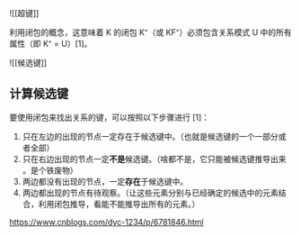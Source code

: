 ![[超键]]

利用闭包的概念，这意味着 K 的闭包 K⁺（或 KF⁺）必须包含关系模式 U 中的所有属性（即 K⁺ = U）[1]。

![[候选键]]

## 计算候选键

要使用闭包来找出关系的键，可以按照以下步骤进行 [1]：

1. 只在左边的出现的节点一定存在于候选键中。（也就是候选键的一个一部分或者全部）  
2. 只在右边出现的节点一定**不是**候选键。（啥都不是，它只能被候选键推导出来 。是个铁废物）  
3. 两边都没有出现的节点，一定**存在**于候选键中。  
4. 两边都出现的节点有待观察。（让这些元素分别与已经确定的候选中的元素结合，利用闭包推导，看能不能推导出所有的元素。）

https://www.cnblogs.com/dyc-1234/p/6781846.html
